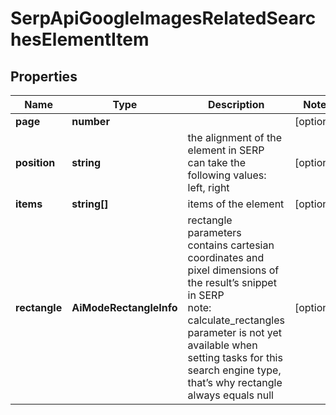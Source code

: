 # SerpApiGoogleImagesRelatedSearchesElementItem

## Properties

| Name | Type | Description | Notes |
|------------ | ------------- | ------------- | -------------|
**page** | **number** |  |[optional]|
**position** | **string** | the alignment of the element in SERP<br>can take the following values:<br>left, right |[optional]|
**items** | **string[]** | items of the element |[optional]|
**rectangle** | **AiModeRectangleInfo** | rectangle parameters<br>contains cartesian coordinates and pixel dimensions of the result’s snippet in SERP<br>note: calculate_rectangles parameter is not yet available when setting tasks for this search engine type, that’s why rectangle always equals null |[optional]|